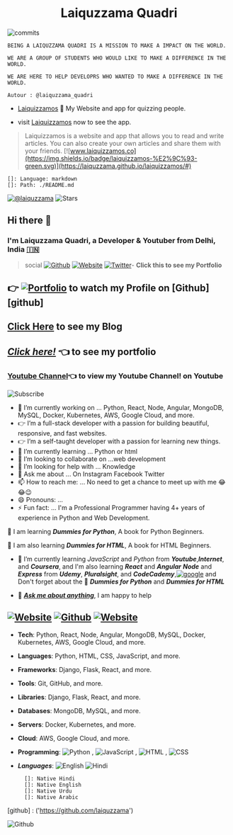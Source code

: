 # <center>Laiquzzama Quadri
</center>

![commits](https://img.shields.io/github/commit-activity/y/laiquzzama/laiquzzama?color=0ff00f&label=Last%20commit&logo=github&style=plastic)

    BEING A LAIQUZZAMA QUADRI IS A MISSION TO MAKE A IMPACT ON THE WORLD.
    
    WE ARE A GROUP OF STUDENTS WHO WOULD LIKE TO MAKE A DIFFERENCE IN THE WORLD.

    WE ARE HERE TO HELP DEVELOPRS WHO WANTED TO MAKE A DIFFERENCE IN THE WORLD.

    Autour : @laiquzzama_quadri

- [Laiquizzamos](https://laiquzzama.github.io/laiquizzamos/#)  :newspaper: My Website and app for quizzing people.

- visit [Laiquizzamos](https://laiquzzama.github.io/laiquizzamos/#) now to see the app.

> Laiquizzamos is a website and app that allows you to read and write articles.
> You can also create your own articles and share them with your friends.
[![www.laiquizzamos.co](https://img.shields.io/badge/laiquizzamos-%E2%9C%93-green.svg)](https://laiquzzama.github.io/laiquizzamos/#)

    []: Language: markdown
    []: Path: ./README.md

[![@laiquzzama](https://img.shields.io/github/followers/laiquzzama?label=follow%20me&style=social)](
    https://github.com/laiquzzama)
![Stars](https://img.shields.io/github/stars/laiquzzama/laiquzzama?label=stars&style=social)

## Hi there 👋

### I'm Laiquzzama Quadri, a Developer & Youtuber from Delhi, India [:india:](https://india.gov.in)

> social
[![Github](https://img.shields.io/badge/-Github-222222?style=flat-square&logo=Github&logoColor=white)](https://github.com/laiquzzama)
[![Website](https://img.shields.io/badge/-Website-999999?style=plastic&logo=Google&logoColor=red&link=https://laiquzzama.github.io/myportfolio)](https://laiquzzama.github.io/myportfolio/)
[![Twitter](https://img.shields.io/badge/-Twitter-222222?style=flat-square&logo=twitter&logoColor=blur&link=https://twitter.com/sundowndev/)](https://twitter.com/laiquzzama1)- **Click this to see my Portfolio**

## :point_right: [![Portfolio]( https://img.shields.io/badge/New-Web%20Developer-red)](https://github.com/laiquzzama/) to watch my Profile on [Github][github]

## [Click Here](https://laiquzzama.github.io/myBlog/) to see my Blog

## [_**Click here!**_](https://laiquzzama.github.io/myportfolio/) :point_left: to see my portfolio

### [Youtube Channel](https://m.youtube.com/channel/UC7rUIGf7UP_QSa29NXEXU5A):point_left: to view my Youtube Channel! on Youtube

![Subscribe](https://img.shields.io/badge/YouTube%20-Subscribe-Red?style=social&logo=youtube)
<!--
**laiquzzama/laiquzzama** is a ✨ _special_ ✨ repository because its `README.md` (this file) appears on your GitHub profile.

Here are some ideas to get you started: -->

- 🔭 I’m currently working on ... Python, React, Node, Angular, MongoDB, MySQL, Docker, Kubernetes, AWS, Google Cloud, and more.
- :point_right: I’m a full-stack developer with a passion for building beautiful, responsive, and fast websites.
- :point_right: I’m a self-taught developer with a passion for learning new things.
- 🌱 I’m currently learning ... Python or html
- 👯 I’m looking to collaborate on ...web development
- 🤔 I’m looking for help with ... Knowledge
- 💬 Ask me about ... On Instagram Facebook Twitter
- 📫 How to reach me: ... No need to get a chance to meet up with me 😂😂😉
- 😄 Pronouns: ...
- ⚡ Fun fact: ... I'm a Professional Programmer having  4+ years of experience in Python and Web Development.

:blue_book: I am learning _**Dummies for Python**_, A book for Python Beginners.

:book: I am also learning _**Dummies for HTML**_, A book for HTML Beginners.

- 🌱 I’m currently learning _JavaScript_ and _Python_ from _**Youtube**_,**_Internet_**, and _**Coursera**_, and I'm also learning **_React_** and _**Angular**_ _**Node**_ and _**Express**_ from _**Udemy**_, _**Pluralsight**_, and _**CodeCademy**_,[![google](https://img.shields.io/badge/-Website-222222?style=flat-square&logo=Google&logoColor=white)]('https://www.google.com')
 and Don't forget about the :green_book: _**Dummies for Python**_ and _**Dummies for HTML**_

- 💬 _**[Ask me about anything](https://github.com/laiquzzama)**_, I am happy to help

## [![Website](https://img.shields.io/badge/-Website-lime?style=flat&logo=Google&logoColor=red&link=https://laiquzzama.github.io/myportfolio.html)]('https://laiquzzama.github.io/myportfolio') [![Github](https://img.shields.io/badge/-Github-222222?style=flat-square&logo=Github&logoColor=white)][ref] [![Website](https://img.shields.io/badge/-Website-222222?style=flat-square&logo=Google&link=https://laiquzzama.github.io/myportfolio.html/)](https://laiquzzama.github.io/myportfolio.html/)

[ref]: (https://laiquzzama.github.io/myportfolio/)

- **Tech**: Python, React, Node, Angular, MongoDB, MySQL, Docker, Kubernetes, AWS, Google Cloud, and more.
- **Languages**: Python, HTML, CSS, JavaScript, and more.
- **Frameworks**: Django, Flask, React, and more.
- **Tools**: Git, GitHub, and more.
- **Libraries**: Django, Flask, React, and more.
- **Databases**: MongoDB, MySQL, and more.
- **Servers**: Docker, Kubernetes, and more.
- **Cloud**: AWS, Google Cloud, and more.

- **Programming**: ![Python](https://img.shields.io/badge/-Python-333333?style=plastic&logo=python) ,
 ![JavaScript](https://img.shields.io/badge/-JavaScript-33f3f3?style=plastic&logo=javascript) ,
 ![HTML](https://img.shields.io/badge/-HTML-65731F?style=flat&logo=html5) ,
 ![CSS](https://img.shields.io/badge/-css-00000F?style=plastic&logo=css3&logoColor=blue)
- _**Languages**_:
    ![English](https://img.shields.io/badge/-English-ffffff)
    ![Hindi](https://img.shields.io/badge/-Hindi-0000F)

        []: Native Hindi
        []: Native English
        []: Native Urdu
        []: Native Arabic

[github] : ('https://github.com/laiquzzama')

![Github](https://img.shields.io/badge/-Github--222222?label=view%20on%20Gthub&style=flat-square&logo=Github&logoColor=white')
